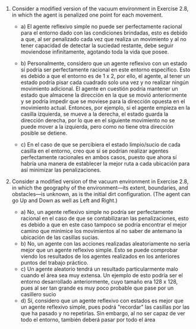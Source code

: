 1. Consider a modified version of the vacuum environment in Exercise 2.8, in which the
agent is penalized one point for each movement.
    - a) El agente reflexivo simple no puede ser perfectamente racional para el entorno dado con las condiciones brindadas, esto es debido a que, al ser penalizado cada vez que realiza un movimiento y al no tener capacidad de detectar la suciedad restante, debe seguir moviendose infinitamente, agotando toda la vida que posee.
    - b) Personalmente, considero que un agente reflexivo con un estado sí podría ser perfectamente racional en este entorno específico. Esto es debido a que el entorno es de 1 x 2, por ello, el agente, al tener un estado podría pisar cada cuadrado solo una vez y no realizar ningún movimiento adicional. El agente en cuestión podría mantener un estado que almacene la dirección en la que se movió anteriormente y se podría impedir que se moviese para la dirección opuesta en el movimiento actual. Entonces, por ejemplo, si el agente empieza en la casilla izquierda, se mueve a la derecha, el estado guarda la dirección derecha, por lo que en el siguiente movimiento no se puede mover a la izquierda, pero como no tiene otra dirección posible se detiene.
    
    - c) En el caso de que se percibiera el estado limpio/sucio de cada casilla en el entorno, creo que sí se podrían realizar agentes perfectamente racionales en ambos casos, puesto que ahora sí habría una manera de establecer la mejor ruta a cada ubicación para así minimizar las penalizaciones.

2. Consider a modified version of the vacuum environment in Exercise 2.8, in which the
geography of the environment—its extent, boundaries, and obstacles—is unknown, as is the
initial dirt configuration. (The agent can go Up and Down as well as Left and Right.)
    - a) No, un agente reflexivo simple no podría ser perfectamente racional en el caso de que se contabilizaran las penalizaciones, esto es debido a que en este caso tampoco se podría encontrar el mejor camino que minimice los movimientos al no saber de antemano la ubicación de las casillas sucias.
    - b) No, un agente con las acciones realizadas aleatoriamente no sería mejor que un agente reflexivo simple. Esto se puede comprobar viendo los resultados de los agentes realizados en los anteriores puntos del trabajo práctico.
    - c) Un agente aleatorio tendrá un resultado particularmente malo cuando el área sea muy extensa. Un ejemplo de esto podría ser el entorno desarrollado anteriormente, cuyo tamaño era 128 x 128, pues al ser tan grande es muy poco probable que pase por un casillero sucio
    - d) Sí, considero que un agente reflexivo con estados es mejor que un agente reflexivo simple, pues podrá "recordar" las casillas por las que ha pasado y no repetirlas. Sin embargo, al no ser capaz de ver todo el entorno, también deberá pasar por todo el área